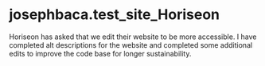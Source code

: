 # josephbaca.test_site_Horiseon
Horiseon has asked that we edit their website to be more accessible.  I have completed alt descriptions for the website and completed some additional edits to improve the code base for longer sustainability.